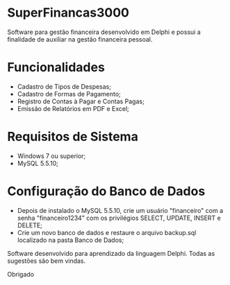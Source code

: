 # SuperFinancas3000
Software para gestão financeira desenvolvido em Delphi e possui a finalidade de auxiliar na gestão financeira pessoal.

# Funcionalidades
- Cadastro de Tipos de Despesas;
- Cadastro de Formas de Pagamento;
- Registro de Contas à Pagar e Contas Pagas;
- Emissão de Relatórios em PDF e Excel;

# Requisitos de Sistema
- Windows 7 ou superior;
- MySQL 5.5.10;

# Configuração do Banco de Dados
- Depois de instalado o  MySQL 5.5.10, crie um usuário "financeiro" com a senha "financeiro1234" com os privilégios SELECT, UPDATE, INSERT e DELETE;
- Crie um novo banco de dados e restaure o arquivo backup.sql localizado na pasta Banco de Dados;


Software desenvolvido para aprendizado da linguagem Delphi.
Todas as sugestões são bem vindas.

Obrigado
